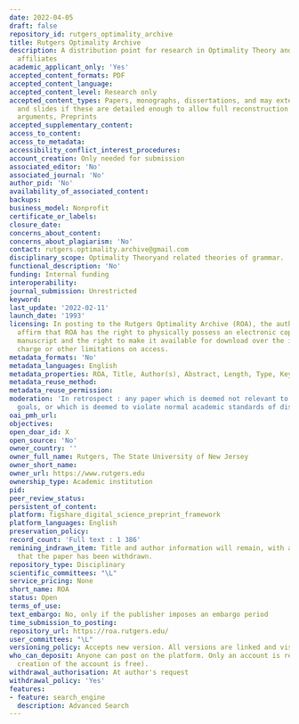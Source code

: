```yaml
---
date: 2022-04-05
draft: false
repository_id: rutgers_optimality_archive
title: Rutgers Optimality Archive
description: A distribution point for research in Optimality Theory and its conceptual
  affiliates
academic_applicant_only: 'Yes'
accepted_content_formats: PDF
accepted_content_language:
accepted_content_level: Research only
accepted_content_types: Papers, monographs, dissertations, and may extend to handouts
  and slides if these are detailed enough to allow full reconstruction of claims and
  arguments, Preprints
accepted_supplementary_content:
access_to_content:
access_to_metadata:
accessibility_conflict_interest_procedures:
account_creation: Only needed for submission
associated_editor: 'No'
associated_journal: 'No'
author_pid: 'No'
availability_of_associated_content:
backups:
business_model: Nonprofit
certificate_or_labels:
closure_date:
concerns_about_content:
concerns_about_plagiarism: 'No'
contact: rutgers.optimality.archive@gmail.com
disciplinary_scope: Optimality Theoryand related theories of grammar.
functional_description: 'No'
funding: Internal funding
interoperability:
journal_submission: Unrestricted
keyword:
last_update: '2022-02-11'
launch_date: '1993'
licensing: In posting to the Rutgers Optimality Archive (ROA), the author or authors
  affirm that ROA has the right to physically possess an electronic copy of their
  manuscript and the right to make it available for download over the internet, without
  charge or other limitations on access.
metadata_formats: 'No'
metadata_languages: English
metadata_properties: ROA, Title, Author(s), Abstract, Length, Type, Keywords, Comment(s)
metadata_reuse_method:
metadata_reuse_permission:
moderation: 'In retrospect : any paper which is deemed not relevant to the above-stated
  goals, or which is deemed to violate normal academic standards of discourse.'
oai_pmh_url:
objectives:
open_doar_id: X
open_source: 'No'
owner_country: ''
owner_full_name: Rutgers, The State University of New Jersey
owner_short_name:
owner_url: https://www.rutgers.edu
ownership_type: Academic institution
pid:
peer_review_status:
persistent_of_content:
platform: figshare_digital_science_preprint_framework
platform_languages: English
preservation_policy:
record_count: 'Full text : 1 386'
remining_indrawn_item: Title and author information will remain, with an indication
  that the paper has been withdrawn.
repository_type: Disciplinary
scientific_committees: "\L"
service_pricing: None
short_name: ROA
status: Open
terms_of_use:
text_embargo: No, only if the publisher imposes an embargo period
time_submission_to_posting:
repository_url: https://roa.rutgers.edu/
user_committees: "\L"
versioning_policy: Accepts new version. All versions are linked and visible to everyone
who_can_deposit: Anyone can post on the platform. Only an account is required ( The
  creation of the account is free).
withdrawal_authorisation: At author's request
withdrawal_policy: 'Yes'
features:
- feature: search_engine
  description: Advanced Search
---
```



